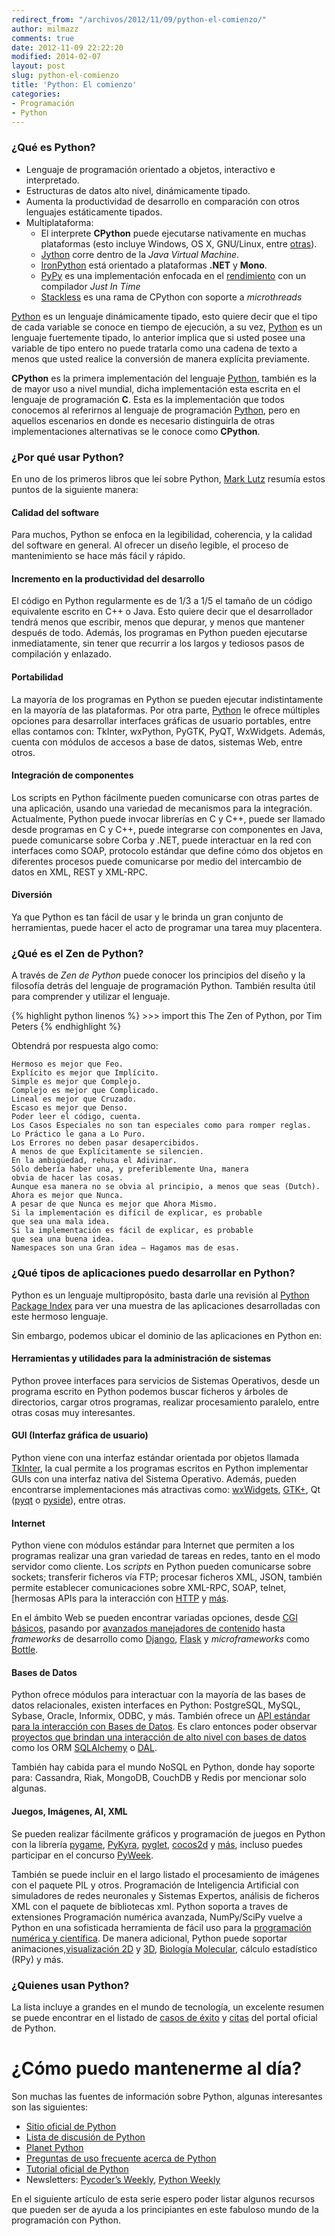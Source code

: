 ```yaml
---
redirect_from: "/archivos/2012/11/09/python-el-comienzo/"
author: milmazz
comments: true
date: 2012-11-09 22:22:20
modified: 2014-02-07
layout: post
slug: python-el-comienzo
title: 'Python: El comienzo'
categories:
- Programación
- Python
---
```


### ¿Qué es Python?

-   Lenguaje de programación orientado a objetos, interactivo e
    interpretado.
-   Estructuras de datos alto nivel, dinámicamente tipado.
-   Aumenta la productividad de desarrollo en comparación con otros
    lenguajes estáticamente tipados.
-   Multiplataforma:
    -   El interprete **CPython** puede ejecutarse nativamente en
        muchas plataformas (esto incluye Windows, OS X, GNU/Linux, entre
        [otras](http://www.python.org/download/other/)).
    -   [Jython](http://www.jython.org/) corre dentro de la *Java
        Virtual Machine*.
    -   [IronPython](http://ironpython.codeplex.com/) está orientado a
        plataformas **.NET** y **Mono**.
    -   [PyPy](http://pypy.org/) es una implementación enfocada en el
        [rendimiento](http://speed.pypy.org/) con un compilador *Just In
        Time*
    -   [Stackless](http://www.stackless.com/) es una rama de CPython
        con soporte a *microthreads*

[Python](http://www.python.org) es un lenguaje dinámicamente tipado, esto quiere
decir que el tipo de cada variable se conoce en tiempo de ejecución, a su vez,
[Python](http://www.python.org) es un lenguaje fuertemente tipado, lo anterior
implica que si usted posee una variable de tipo entero no puede tratarla como
una cadena de texto a menos que usted realice la conversión de manera explícita
previamente.

**CPython** es la primera implementación del lenguaje
[Python](http://www.python.org), también es la de mayor uso a nivel mundial,
dicha implementación esta escrita en el lenguaje de programación **C**. Esta es
la implementación que todos conocemos al referirnos al lenguaje de programación
[Python](http://www.python.org), pero en aquellos escenarios en donde es
necesario distinguirla de otras implementaciones alternativas se le conoce como
**CPython**.

### ¿Por qué usar Python?

En uno de los primeros libros que leí sobre Python, [Mark
Lutz](http://rmi.net/~lutz/) resumía estos puntos de la siguiente manera:

#### Calidad del software

Para muchos, Python se enfoca en la legibilidad, coherencia, y la calidad del
software en general. Al ofrecer un diseño legible, el proceso de mantenimiento
se hace más fácil y rápido.

#### Incremento en la productividad del desarrollo

El código en Python regularmente es de 1/3 a 1/5 el tamaño de un código
equivalente escrito en C++ o Java. Esto quiere decir que el desarrollador tendrá
menos que escribir, menos que depurar, y menos que mantener después de todo.
Además, los programas en Python pueden ejecutarse inmediatamente, sin tener que
recurrir a los largos y tediosos pasos de compilación y enlazado.

#### Portabilidad

La mayoría de los programas en Python se pueden ejecutar indistintamente en la
mayoría de las plataformas. Por otra parte, [Python](http://www.python.org) le
ofrece múltiples opciones para desarrollar interfaces gráficas de usuario
portables, entre ellas contamos con: TkInter, wxPython, PyGTK, PyQT, WxWidgets.
Además, cuenta con módulos de accesos a base de datos, sistemas Web, entre
otros.

#### Integración de componentes

Los scripts en Python fácilmente pueden comunicarse con otras partes de una
aplicación, usando una variedad de mecanismos para la integración. Actualmente,
Python puede invocar librerías en C y C++, puede ser llamado desde programas en
C y C++, puede integrarse con componentes en Java, puede comunicarse sobre Corba
y .NET, puede interactuar en la red con interfaces como SOAP, protocolo estándar
que define cómo dos objetos en diferentes procesos puede comunicarse por medio
del intercambio de datos en XML, REST y XML-RPC.

#### Diversión

Ya que Python es tan fácil de usar y le brinda un gran conjunto de herramientas,
puede hacer el acto de programar una tarea muy placentera.

### ¿Qué es el Zen de Python?

A través de *Zen de Python* puede conocer los principios del diseño y la
filosofía detrás del lenguaje de programación Python. También resulta útil para
comprender y utilizar el lenguaje.

{% highlight python linenos %}
    >>>  import this
    The Zen of Python, por Tim Peters
{% endhighlight %}

Obtendrá por respuesta algo como:

    Hermoso es mejor que Feo.
    Explícito es mejor que Implícito.
    Simple es mejor que Complejo.
    Complejo es mejor que Complicado.
    Lineal es mejor que Cruzado.
    Escaso es mejor que Denso.
    Poder leer el código, cuenta.
    Los Casos Especiales no son tan especiales como para romper reglas.
    Lo Práctico le gana a Lo Puro.
    Los Errores no deben pasar desapercibidos.
    A menos de que Explícitamente se silencien.
    En la ambigüedad, rehusa el Adivinar.
    Sólo debería haber una, y preferiblemente Una, manera
    obvia de hacer las cosas.
    Aunque esa manera no se obvia al principio, a menos que seas (Dutch).
    Ahora es mejor que Nunca.
    A pesar de que Nunca es mejor que Ahora Mismo.
    Si la implementación es difícil de explicar, es probable
    que sea una mala idea.
    Si la implementación es fácil de explicar, es probable
    que sea una buena idea.
    Namespaces son una Gran idea — Hagamos mas de esas.

### ¿Qué tipos de aplicaciones puedo desarrollar en Python?

Python es un lenguaje multipropósito, basta darle una revisión al
[Python Package Index](http://pypi.python.org/pypi) para ver una muestra
de las aplicaciones desarrolladas con este hermoso lenguaje.

Sin embargo, podemos ubicar el dominio de las aplicaciones en Python en:

#### Herramientas y utilidades para la administración de sistemas

Python provee interfaces para servicios de Sistemas Operativos, desde un
programa escrito en Python podemos buscar ficheros y árboles de directorios,
cargar otros programas, realizar procesamiento paralelo, entre otras cosas muy
interesantes.

#### GUI (Interfaz gráfica de usuario)

Python viene con una interfaz estándar orientada por objetos llamada
[TkInter](http://wiki.python.org/moin/TkInter), la cual permite a los programas
escritos en Python implementar GUIs con una interfaz nativa del Sistema
Operativo. Además, pueden encontrarse implementaciones más atractivas como:
[wxWidgets](http://www.wxpython.org/), [GTK+](http://www.pygtk.org/), Qt
([pyqt](http://www.riverbankcomputing.co.uk/software/pyqt/intro) o
[pyside](http://www.pyside.org/)), entre otras.

#### Internet

Python viene con módulos estándar para Internet que permiten a los programas
realizar una gran variedad de tareas en redes, tanto en el modo servidor como
cliente. Los *scripts* en Python pueden comunicarse sobre sockets; transferir
ficheros vía FTP; procesar ficheros XML, JSON, también permite establecer
comunicaciones sobre XML-RPC, SOAP, telnet, [hermosas APIs para la interacción
con [HTTP](http://docs.python-requests.org/en/latest/ "Requests: HTTP for
Humans") y [más](http://docs.python.org/2/library/internet).

En el ámbito Web se pueden encontrar variadas opciones, desde [CGI
básicos](http://wiki.python.org/moin/CgiScripts), pasando por [avanzados
manejadores de contenido](http://www.plone.org/) hasta *frameworks* de
desarrollo como [Django](http://www.djangoproject.com/),
[Flask](http://flask.pocoo.org/) y *microframeworks* como
[Bottle](http://bottlepy.org/).

#### Bases de Datos

Python ofrece módulos para interactuar con la mayoría de las bases de datos
relacionales, existen interfaces en Python: PostgreSQL, MySQL, Sybase, Oracle,
Informix, ODBC, y más. También ofrece un [API estándar para la interacción con
Bases de Datos](http://www.python.org/dev/peps/pep-0249/). Es claro entonces
poder observar [proyectos que brindan una interacción de alto nivel con bases de
datos](http://wiki.python.org/moin/HigherLevelDatabaseProgramming) como los ORM
[SQLAlchemy](http://www.sqlalchemy.org/) o
[DAL](http://web2py.com/books/default/chapter/29/06).

También hay cabida para el mundo NoSQL en Python, donde hay soporte para:
Cassandra, Riak, MongoDB, CouchDB y Redis por mencionar solo algunas.

#### Juegos, Imágenes, AI, XML

Se pueden realizar fácilmente gráficos y programación de juegos en
Python con la librería [pygame](http://pygame.org/),
[PyKyra](http://www.alobbs.com/pykyra),
[pyglet](http://www.pyglet.org/), [cocos2d](http://cocos2d.org/) y
[más](http://wiki.python.org/moin/PythonGames), incluso puedes
participar en el concurso [PyWeek](http://www.pyweek.org/).

También se puede incluir en el largo listado el procesamiento de imágenes con el
paquete PIL y otros. Programación de Inteligencia Artificial con simuladores de
redes neuronales y Sistemas Expertos, análisis de ficheros XML con el paquete de
bibliotecas xml. Python soporta a traves de extensiones Programación numérica
avanzada, NumPy/SciPy vuelve a Python en una sofisticada herramienta de fácil
uso para la [programación numérica y
científica](http://wiki.python.org/moin/NumericAndScientific). De manera
adicional, Python puede soportar animaciones,[visualización
2D](http://matplotlib.org/) y [3D](http://www.vrplumber.com/py3d.py), [Biología
Molecular](http://www.onlamp.com/pub/a/python/2002/10/17/biopython.html),
cálculo estadístico (RPy) y más.

### ¿Quienes usan Python?

La lista incluye a grandes en el mundo de tecnología, un excelente
resumen se puede encontrar en el listado de [casos de
éxito](http://python.org/about/success) y
[citas](http://python.org/about/quotes) del portal oficial de Python.

¿Cómo puedo mantenerme al día?
==============================

Son muchas las fuentes de información sobre Python, algunas interesantes son las
siguientes:

-   [Sitio oficial de Python](http://www.python.org)
-   [Lista de discusión de Python](http://mail.python.org)
-   [Planet Python](http://planet.python.org/)
-   [Preguntas de uso frecuente acerca de
    Python](http://www.python.org/doc/faq)
-   [Tutorial oficial de Python](http://www.python.org/doc/tut)
-   Newsletters: [Pycoder’s Weekly](http://pycoders.com/), [Python
    Weekly](http://www.pythonweekly.com/)

En el siguiente artículo de esta serie espero poder listar algunos recursos que
pueden ser de ayuda a los principiantes en este fabuloso mundo de la
programación con Python.
